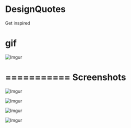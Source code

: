 # DesignQuotes
Get inspired

gif
=====
![Imgur](http://i.imgur.com/hqhOU8O.gif)


===========
Screenshots
===========

![Imgur](http://i.imgur.com/roVomtk.png)

![Imgur](http://i.imgur.com/CVaTmQH.png)

![Imgur](http://i.imgur.com/RRb8yN9.png)

![Imgur](http://i.imgur.com/4MzpEZP.png)
